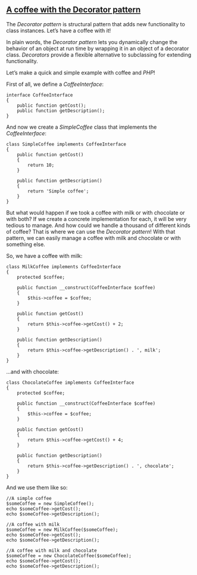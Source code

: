 ## [A coffee with the Decorator pattern](https://mlbors.tumblr.com/post/159862673400/a-coffee-with-the-decorator-pattern)

The _Decorator pattern_ is structural pattern that adds new functionality to class instances. Let’s have a coffee with it!

In plain words, the _Decorator pattern_ lets you dynamically change the behavior of an object at run time by wrapping it in an object of a decorator class. _Decorators_ provide a flexible alternative to subclassing for extending functionality.

Let’s make a quick and simple example with coffee and _PHP_!

First of all, we define a _CoffeeInterface_:
    
    
    interface CoffeeInterface
    {
        public function getCost();
        public function getDescription();
    }

And now we create a _SimpleCoffee_ class that implements the _CoffeeInterface_:
    
    
    class SimpleCoffee implements CoffeeInterface
    {
        public function getCost()
        {
            return 10;
        }
    
        public function getDescription()
        {
            return 'Simple coffee';
        }
    }

But what would happen if we took a coffee with milk or with chocolate or with both? If we create a concrete implementation for each, it will be very tedious to manage. And how could we handle a thousand of different kinds of coffee? That is where we can use the _Decorator pattern_! With that pattern, we can easily manage a coffee with milk and chocolate or with something else.

So, we have a coffee with milk:
    
    
    class MilkCoffee implements CoffeeInterface
    {
        protected $coffee;
    
        public function __construct(CoffeeInterface $coffee)
        {
            $this->coffee = $coffee;
        }
    
        public function getCost()
        {
            return $this->coffee->getCost() + 2;
        }
    
        public function getDescription()
        {
            return $this->coffee->getDescription() . ', milk';
        }
    }

…and with chocolate: 
    
    
    class ChocolateCoffee implements CoffeeInterface
    {
        protected $coffee;
    
        public function __construct(CoffeeInterface $coffee)
        {
            $this->coffee = $coffee;
        }
    
        public function getCost()
        {
            return $this->coffee->getCost() + 4;
        }
    
        public function getDescription()
        {
            return $this->coffee->getDescription() . ', chocolate';
        }
    }

And we use them like so:
    
    
    //A simple coffee
    $someCoffee = new SimpleCoffee();
    echo $someCoffee->getCost();
    echo $someCoffee->getDescription();
    
    //A coffee with milk
    $someCoffee = new MilkCoffee($someCoffee);
    echo $someCoffee->getCost();
    echo $someCoffee->getDescription();
    
    //A coffee with milk and chocolate
    $someCoffee = new ChocolateCoffee($someCoffee);
    echo $someCoffee->getCost();
    echo $someCoffee->getDescription();
